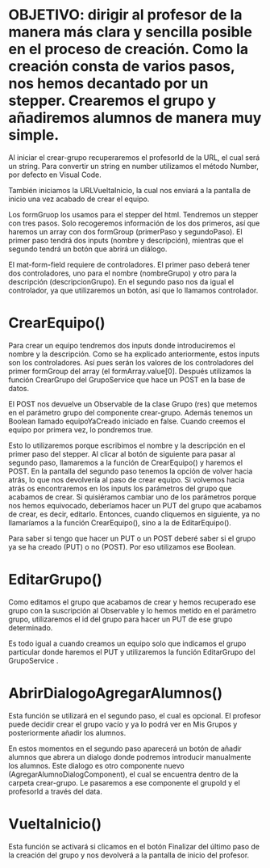 # OBJETIVO:  dirigir al profesor de la manera más clara y sencilla posible en el proceso de creación. Como la creación consta de varios pasos, nos hemos decantado por un stepper. Crearemos el grupo y añadiremos alumnos de manera muy simple.


<!-- crear-grupo.component.ts -->

Al iniciar el crear-grupo recuperaremos el profesorId de la URL, el cual será un string. Para convertir un string en number utilizamos el método Number, por defecto en Visual Code. 

También iniciamos la URLVueltaInicio, la cual nos enviará a la pantalla de inicio una vez acabado de crear el equipo.

Los formGruop los usamos para el stepper del html. Tendremos un stepper con tres pasos. Solo recogeremos información de los dos primeros, así que haremos un array con dos formGroup (primerPaso y segundoPaso). El primer paso tendrá dos inputs (nombre y descripción), mientras que el segundo tendrá un botón que abrirá un diálogo.  

El mat-form-field requiere de controladores. El primer paso deberá tener dos controladores, uno para el nombre (nombreGrupo) y otro para la descripción (descripcionGrupo). En el segundo paso nos da igual el controlador, ya que utilizaremos un botón, así que lo llamamos controlador.


# CrearEquipo()

Para crear un equipo tendremos dos inputs donde introduciremos el nombre y la descripción. Como se ha explicado anteriormente, estos inputs son los controladores. Así pues serán los valores de los controladores del primer formGroup del array (el formArray.value[0]. Después utilizamos la función CrearGrupo del GrupoService que hace un POST en la base de datos.

El POST nos devuelve un Observable de la clase Grupo (res) que metemos en el parámetro grupo del componente crear-grupo. Además tenemos un Boolean llamado equipoYaCreado iniciado en false. Cuando creemos el equipo por primera vez, lo pondremos true. 

Esto lo utilizaremos porque escribimos el nombre y la descripción en el primer paso del stepper. Al clicar al botón de siguiente para pasar al segundo paso, llamaremos a la función de CrearEquipo() y haremos el POST. En la pantalla del segundo paso tenemos la opción de volver hacia atrás, lo que nos devolvería al paso de crear equipo. Si volvemos hacia atrás os encontraremos en los inputs los parámetros del grupo que acabamos de crear. Si quisiéramos cambiar uno de los parámetros porque nos hemos equivocado, deberíamos hacer un PUT del grupo que acabamos de crear, es decir, editarlo. Entonces, cuando cliquemos en siguiente, ya no llamaríamos a la función CrearEquipo(), sino a la de EditarEquipo(). 

Para saber si tengo que hacer un PUT o un POST deberé saber si el grupo ya se ha creado (PUT) o no (POST). Por eso utilizamos ese Boolean.

# EditarGrupo()

Como editamos el grupo que acabamos de crear y hemos recuperado ese grupo con la suscripción al Observable y lo hemos metido en el parámetro grupo, utilizaremos el id del grupo para hacer un PUT de ese grupo determinado. 

Es todo igual a cuando creamos un equipo solo que indicamos el grupo particular donde haremos el PUT y utilizaremos la función EditarGrupo del GrupoService .

# AbrirDialogoAgregarAlumnos()

Esta función se utilizará en el segundo paso, el cual es opcional. El profesor puede decidir crear el grupo vacío y ya lo podrá ver en Mis Grupos y posteriormente añadir los alumnos. 

En estos momentos en el segundo paso aparecerá un botón de añadir alumnos que abrera un dialogo donde podremos introducir manualmente los alumnos. Este dialogo es otro componente nuevo (AgregarAlumnoDialogComponent), el cual se encuentra dentro de la carpeta crear-grupo. Le pasaremos a ese componente el grupoId y el profesorId a través del data. 

# VueltaInicio()

Esta función se activará si clicamos en el botón Finalizar del último paso de la creación del grupo y nos devolverá a la pantalla de inicio del profesor.
